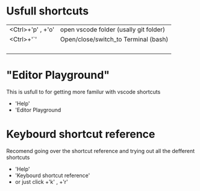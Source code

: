 # Usfull shortcuts 
|                        |                                        |
|------------------------|----------------------------------------|
|\<Ctrl>+'p' , <ctrl>+'o'| open vscode folder (usally git folder) | 
|\<Ctrl>+'`'             | Open/close/switch_to Terminal (bash)   |
|                        |                                        |
|                        |                                        |
|                        |                                        |
|                        |                                        |

# "Editor Playground"
This is usfull to for getting more familur with vscode shortcuts
- 'Help'
- 'Editor Playground 


# Keybourd shortcut reference
Recomend going over the shortcut reference and trying out all the defferent shortcuts
- 'Help'
- 'Keybourd shortcut reference'
- or just click <Ctrl>+'k' , <Ctrl>+'r' 
